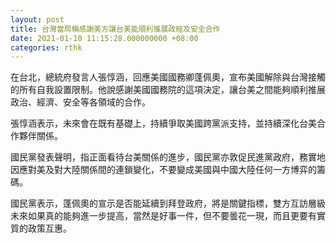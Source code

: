 ```yaml
---
layout: post
title: 台灣當局稱感謝美方讓台美能順利推展政經及安全合作
date: 2021-01-10 11:15:28.000000000 +08:00
categories: rthk
---
```


在台北，總統府發言人張惇涵，回應美國國務卿蓬佩奧，宣布美國解除與台灣接觸的所有自我設置限制。他說感謝美國國務院的這項決定，讓台美之間能夠順利推展政治、經濟、安全等各領域的合作。

張惇涵表示，未來會在既有基礎上，持續爭取美國跨黨派支持，並持續深化台美合作夥伴關係。

國民黨發表聲明，指正面看待台美關係的進步，國民黨亦敦促民進黨政府，務實地因應對美及對大陸關係間的連鎖變化，不要變成美國與中國大陸任何一方博弈的籌碼。

國民黨表示，蓬佩奧的宣示是否能延續到拜登政府，將是關鍵指標，雙方互訪層級未來如果真的能夠進一步提高，當然是好事一件，但不要曇花一現，而且更要有實質的政策互惠。
